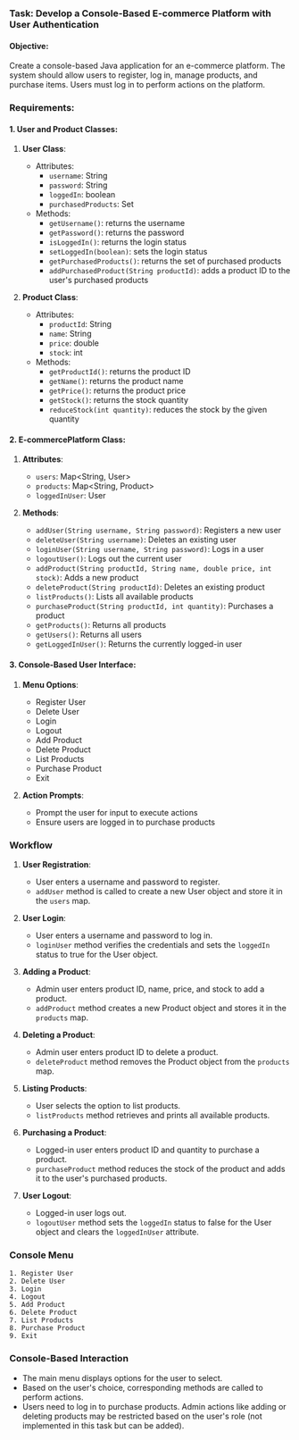 ### Task: Develop a Console-Based E-commerce Platform with User Authentication

#### Objective:
Create a console-based Java application for an e-commerce platform. The system should allow users to register, log in, manage products, and purchase items. Users must log in to perform actions on the platform.

### Requirements:

#### 1. User and Product Classes:

1. **User Class**:
   - Attributes:
     - `username`: String
     - `password`: String
     - `loggedIn`: boolean
     - `purchasedProducts`: Set<String>
   - Methods:
     - `getUsername()`: returns the username
     - `getPassword()`: returns the password
     - `isLoggedIn()`: returns the login status
     - `setLoggedIn(boolean)`: sets the login status
     - `getPurchasedProducts()`: returns the set of purchased products
     - `addPurchasedProduct(String productId)`: adds a product ID to the user's purchased products

2. **Product Class**:
   - Attributes:
     - `productId`: String
     - `name`: String
     - `price`: double
     - `stock`: int
   - Methods:
     - `getProductId()`: returns the product ID
     - `getName()`: returns the product name
     - `getPrice()`: returns the product price
     - `getStock()`: returns the stock quantity
     - `reduceStock(int quantity)`: reduces the stock by the given quantity

#### 2. E-commercePlatform Class:

1. **Attributes**:
   - `users`: Map<String, User>
   - `products`: Map<String, Product>
   - `loggedInUser`: User

2. **Methods**:
   - `addUser(String username, String password)`: Registers a new user
   - `deleteUser(String username)`: Deletes an existing user
   - `loginUser(String username, String password)`: Logs in a user
   - `logoutUser()`: Logs out the current user
   - `addProduct(String productId, String name, double price, int stock)`: Adds a new product
   - `deleteProduct(String productId)`: Deletes an existing product
   - `listProducts()`: Lists all available products
   - `purchaseProduct(String productId, int quantity)`: Purchases a product
   - `getProducts()`: Returns all products
   - `getUsers()`: Returns all users
   - `getLoggedInUser()`: Returns the currently logged-in user

#### 3. Console-Based User Interface:

1. **Menu Options**:
   - Register User
   - Delete User
   - Login
   - Logout
   - Add Product
   - Delete Product
   - List Products
   - Purchase Product
   - Exit

2. **Action Prompts**:
   - Prompt the user for input to execute actions
   - Ensure users are logged in to purchase products

### Workflow

1. **User Registration**:
   - User enters a username and password to register.
   - `addUser` method is called to create a new User object and store it in the `users` map.

2. **User Login**:
   - User enters a username and password to log in.
   - `loginUser` method verifies the credentials and sets the `loggedIn` status to true for the User object.

3. **Adding a Product**:
   - Admin user enters product ID, name, price, and stock to add a product.
   - `addProduct` method creates a new Product object and stores it in the `products` map.

4. **Deleting a Product**:
   - Admin user enters product ID to delete a product.
   - `deleteProduct` method removes the Product object from the `products` map.

5. **Listing Products**:
   - User selects the option to list products.
   - `listProducts` method retrieves and prints all available products.

6. **Purchasing a Product**:
   - Logged-in user enters product ID and quantity to purchase a product.
   - `purchaseProduct` method reduces the stock of the product and adds it to the user's purchased products.

7. **User Logout**:
   - Logged-in user logs out.
   - `logoutUser` method sets the `loggedIn` status to false for the User object and clears the `loggedInUser` attribute.

### Console Menu

```
1. Register User
2. Delete User
3. Login
4. Logout
5. Add Product
6. Delete Product
7. List Products
8. Purchase Product
9. Exit
```

### Console-Based Interaction

- The main menu displays options for the user to select.
- Based on the user's choice, corresponding methods are called to perform actions.
- Users need to log in to purchase products. Admin actions like adding or deleting products may be restricted based on the user's role (not implemented in this task but can be added).
